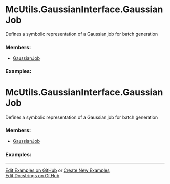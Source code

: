 # <a id="McUtils.GaussianInterface.GaussianJob">McUtils.GaussianInterface.GaussianJob</a>
    
Defines a symbolic representation of a Gaussian job for batch generation

### Members:

  - [GaussianJob](GaussianJob/GaussianJob.md)

### Examples:

# <a id="McUtils.GaussianInterface.GaussianJob">McUtils.GaussianInterface.GaussianJob</a>
    
Defines a symbolic representation of a Gaussian job for batch generation

### Members:

  - [GaussianJob](GaussianJob/GaussianJob.md)

### Examples:



___

[Edit Examples on GitHub](https://github.com/McCoyGroup/References/edit/gh-pages/Documentation/examples/McUtils/GaussianInterface/GaussianJob.md) or 
[Create New Examples](https://github.com/McCoyGroup/References/new/gh-pages/?filename=Documentation/examples/McUtils/GaussianInterface/GaussianJob.md) <br/>
[Edit Docstrings on GitHub](https://github.com/McCoyGroup/McUtils/edit/master/GaussianInterface/GaussianJob/__init__.py?message=Update%20Docs)
